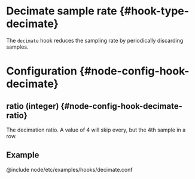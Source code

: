 # Decimate sample rate {#hook-type-decimate}

The `decimate` hook reduces the sampling rate by periodically discarding samples.

# Configuration {#node-config-hook-decimate}

## ratio (integer) {#node-config-hook-decimate-ratio}

The decimation ratio. A value of 4 will skip every, but the 4th sample in a row.

## Example

@include node/etc/examples/hooks/decimate.conf
